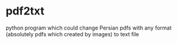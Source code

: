 # pdf2txt
python program which could change Persian pdfs with any format (absolutely pdfs which created by images) to text file

